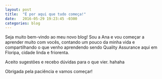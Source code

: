 ```yaml
---
layout: post
title:  "É por aqui que tudo começa!"
date:   2016-05-29 19:23:45 -0300
categories: blog
---
```

Seja muito bem-vindo ao meu novo blog! Sou a Ana e vou começar a aprender muito com vocês,
contando um pouco da minha vida e compartilhando o que venho aprendendo sendo Quality Assurance
aqui em Floripa, cidade linda e friorenta.

Aceito sugestões e recebo dúvidas para o que vier. hahaha

Obrigada pela paciência e vamos começar!
